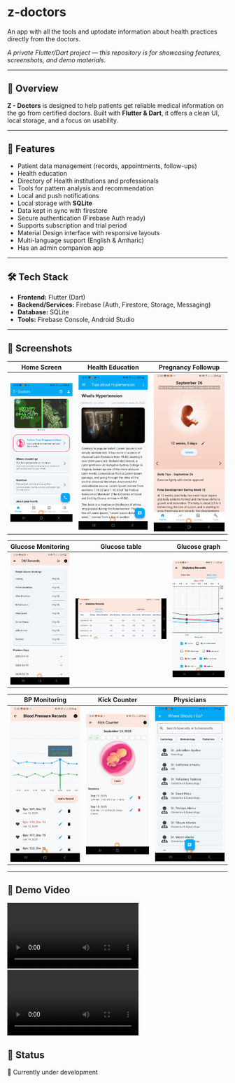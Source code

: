 # z-doctors
An app with all the tools and uptodate information about health practices directly from the doctors.

*A private Flutter/Dart project — this repository is for showcasing features, screenshots, and demo materials.*

---

## 📝 Overview
**Z - Doctors** is designed to help patients get reliable medical information on the go from certified doctors.
Built with **Flutter & Dart**, it offers a clean UI, local storage, and a focus on usability.

---

## 🚀 Features
- Patient data management (records, appointments, follow-ups)
- Health education
- Directory of Health institutions and professionals
- Tools for pattern analysis and recommendation
- Local and push notifications
- Local storage with **SQLite**
- Data kept in sync with firestore
- Secure authentication (Firebase Auth ready)
- Supports subscription and trial period
- Material Design interface with responsive layouts  
- Multi-language support (English & Amharic)
- Has an admin companion app 

---

## 🛠 Tech Stack
- **Frontend:** Flutter (Dart)  
- **Backend/Services:** Firebase (Auth, Firestore, Storage, Messaging)  
- **Database:** SQLite  
- **Tools:** Firebase Console, Android Studio

---

## 📸 Screenshots

| Home Screen | Health Education | Pregnancy Followup |
|--------------|-----------|--------------|
| ![HomeScreen](./screenshots/homescreen.jpg) | ![Health Education](./screenshots/healtheducation.jpg) | ![Pregnancy Followup](./screenshots/pregnancyfollowup.jpg) |

| Glucose Monitoring | Glucose table | Glucose graph |
|--------------|-----------|--------------|
| ![Glucose Monitoring](./screenshots/glucosemonitoring.jpg) | ![Glucose table](./screenshots/glucosetable.jpg) | ![Glucose graph](./screenshots/glucosegraph.jpg) |

| BP Monitoring | Kick Counter | Physicians |
|--------------|-----------|--------------|
| ![BP Monitoring](./screenshots/bpmonitoring.jpg) | ![Kick Counter](./screenshots/kickcounter.jpg) | ![Physician](./screenshots/physicians.jpg) |

---

## 🎥 Demo Video

![App Demo 1](./demo/demo_1.mp4)
![App Demo 2](./demo/demo_2.mp4)


## 📌 Status

🚧 Currently under development


